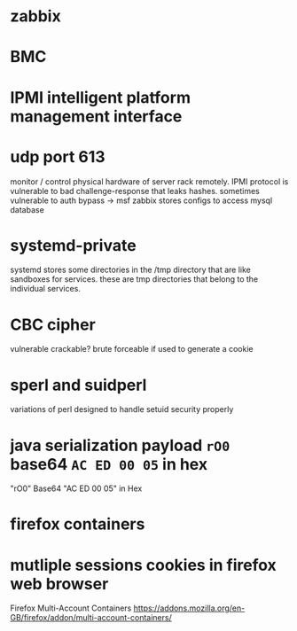 # zabbix
# BMC
# IPMI intelligent platform management interface
# udp port 613
monitor / control physical hardware of server rack remotely.
IPMI protocol is vulnerable to bad challenge-response that leaks hashes.
sometimes vulnerable to auth bypass -> msf
zabbix stores configs to access mysql database

# systemd-private
systemd stores some directories in the /tmp directory that are like sandboxes for services.
these are tmp directories that belong to the individual services.

# CBC cipher
vulnerable
crackable?
brute forceable if used to generate a cookie

# sperl and suidperl
variations of perl designed to handle setuid security properly

# java serialization payload `rO0` base64 `AC ED 00 05` in hex
"rO0" Base64
"AC ED 00 05" in Hex

# firefox containers
# mutliple sessions cookies in firefox web browser
Firefox Multi-Account Containers
https://addons.mozilla.org/en-GB/firefox/addon/multi-account-containers/
